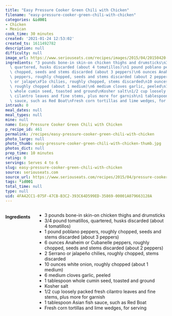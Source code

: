 ```yaml
---
title: "Easy Pressure Cooker Green Chili with Chicken"
filename: "easy-pressure-cooker-green-chili-with-chicken"
categories: &id001
- Chicken
- Mexican
cook_time: 30 minutes
created: '2021-01-24 12:53:02'
created_ts: 1611492782
description: null
difficulty: null
image_url: https://www.seriouseats.com/recipes/images/2015/04/20150420-chicken-chile-verde-pressure-cooker-easy-10-200x150.jpg
ingredients: "3 pounds bone-in skin-on chicken thighs and drumsticks\n3/4 pound tomatillos,\
  \ quartered, husks discarded (about 4 tomatillos)\n1 pound poblano peppers, roughly\
  \ chopped, seeds and stems discarded (about 3 peppers)\n6 ounces Anaheim or Cubanelle\
  \ peppers, roughly chopped, seeds and stems discarded (about 2 peppers)\n2 Serrano\
  \ or jalape\xF1o chilies, roughly chopped, stems discarded\n10 ounces white onion,\
  \ roughly chopped (about 1 medium)\n6 medium cloves garlic, peeled\n1 tablespoon\
  \ whole cumin seed, toasted and ground\nKosher salt\n1/2 cup loosely packed fresh\
  \ cilantro leaves and fine stems, plus more for garnish\n1 tablespoon Asian fish\
  \ sauce, such as Red Boat\nFresh corn tortillas and lime wedges, for serving"
intrash: 0
meal_dates: null
meal_types: null
mine: null
name: Easy Pressure Cooker Green Chili with Chicken
p_recipe_id: 461
permalink: /recipes/easy-pressure-cooker-green-chili-with-chicken
photo_large: null
photo_thumb: easy-pressure-cooker-green-chili-with-chicken-thumb.jpg
photos_dict: null
prep_time: 10 minutes
rating: 0
servings: Serves 4 to 6
slug: easy-pressure-cooker-green-chili-with-chicken
source: seriouseats.com
source_url: https://www.seriouseats.com/recipes/2015/04/pressure-cooker-fast-and-easy-chicken-chile-verde-recipe.html
tags: *id001
total_time: null
type: null
uid: 4FA42CC1-075F-47CB-B3C2-393C64D599ED-35869-00001A079663128A
---
```

<div class="large-8 medium-7 columns" id="writeup">	</div><!-- #writeup -->
</div><!-- #row-one -->
<div class="row" id="row-two">	<div class="medium-4 small-5 columns" id="ingredients"><h4>Ingredients</h4><div class="box box-ingredients content"><ul>
<li>3 pounds bone-in skin-on chicken thighs and drumsticks</li>
<li>3/4 pound tomatillos, quartered, husks discarded (about 4 tomatillos)</li>
<li>1 pound poblano peppers, roughly chopped, seeds and stems discarded (about 3 peppers)</li>
<li>6 ounces Anaheim or Cubanelle peppers, roughly chopped, seeds and stems discarded (about 2 peppers)</li>
<li>2 Serrano or jalapeño chilies, roughly chopped, stems discarded</li>
<li>10 ounces white onion, roughly chopped (about 1 medium)</li>
<li>6 medium cloves garlic, peeled</li>
<li>1 tablespoon whole cumin seed, toasted and ground</li>
<li>Kosher salt</li>
<li>1/2 cup loosely packed fresh cilantro leaves and fine stems, plus more for garnish</li>
<li>1 tablespoon Asian fish sauce, such as Red Boat</li>
<li>Fresh corn tortillas and lime wedges, for serving</li>
</ul>
</div>	</div>	<div class="medium-6 small-7 columns" id="directions">	</div>
